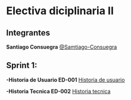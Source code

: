 # Electiva diciplinaria II
## Integrantes
**Santiago Consuegra** [@Samtiago-Consuegra](https://github.com/Samtiago-Consuegra)

## Sprint 1:
**-Historia de Usuario ED-001**
[Historia de usuario](https://github.com/Samtiago-Consuegra/jahsjahdja/blob/main/historia%20de%20usuario.png)

**-Historia Tecnica ED-002**
[Historia tecnica]()
